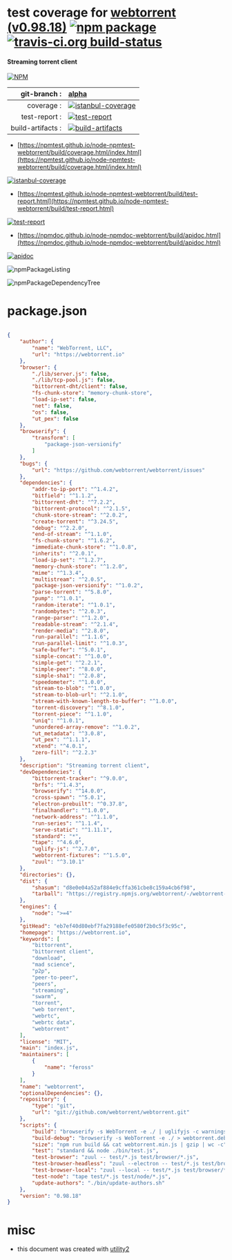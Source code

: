 # test coverage for  [webtorrent (v0.98.18)](https://webtorrent.io)  [![npm package](https://img.shields.io/npm/v/npmtest-webtorrent.svg?style=flat-square)](https://www.npmjs.org/package/npmtest-webtorrent) [![travis-ci.org build-status](https://api.travis-ci.org/npmtest/node-npmtest-webtorrent.svg)](https://travis-ci.org/npmtest/node-npmtest-webtorrent)
#### Streaming torrent client

[![NPM](https://nodei.co/npm/webtorrent.png?downloads=true&downloadRank=true&stars=true)](https://www.npmjs.com/package/webtorrent)

| git-branch : | [alpha](https://github.com/npmtest/node-npmtest-webtorrent/tree/alpha)|
|--:|:--|
| coverage : | [![istanbul-coverage](https://npmtest.github.io/node-npmtest-webtorrent/build/coverage.badge.svg)](https://npmtest.github.io/node-npmtest-webtorrent/build/coverage.html/index.html)|
| test-report : | [![test-report](https://npmtest.github.io/node-npmtest-webtorrent/build/test-report.badge.svg)](https://npmtest.github.io/node-npmtest-webtorrent/build/test-report.html)|
| build-artifacts : | [![build-artifacts](https://npmtest.github.io/node-npmtest-webtorrent/glyphicons_144_folder_open.png)](https://github.com/npmtest/node-npmtest-webtorrent/tree/gh-pages/build)|

- [https://npmtest.github.io/node-npmtest-webtorrent/build/coverage.html/index.html](https://npmtest.github.io/node-npmtest-webtorrent/build/coverage.html/index.html)

[![istanbul-coverage](https://npmtest.github.io/node-npmtest-webtorrent/build/screenCapture.buildCi.browser.%252Ftmp%252Fbuild%252Fcoverage.lib.html.png)](https://npmtest.github.io/node-npmtest-webtorrent/build/coverage.html/index.html)

- [https://npmtest.github.io/node-npmtest-webtorrent/build/test-report.html](https://npmtest.github.io/node-npmtest-webtorrent/build/test-report.html)

[![test-report](https://npmtest.github.io/node-npmtest-webtorrent/build/screenCapture.buildCi.browser.%252Ftmp%252Fbuild%252Ftest-report.html.png)](https://npmtest.github.io/node-npmtest-webtorrent/build/test-report.html)

- [https://npmdoc.github.io/node-npmdoc-webtorrent/build/apidoc.html](https://npmdoc.github.io/node-npmdoc-webtorrent/build/apidoc.html)

[![apidoc](https://npmdoc.github.io/node-npmdoc-webtorrent/build/screenCapture.buildCi.browser.%252Ftmp%252Fbuild%252Fapidoc.html.png)](https://npmdoc.github.io/node-npmdoc-webtorrent/build/apidoc.html)

![npmPackageListing](https://npmtest.github.io/node-npmtest-webtorrent/build/screenCapture.npmPackageListing.svg)

![npmPackageDependencyTree](https://npmtest.github.io/node-npmtest-webtorrent/build/screenCapture.npmPackageDependencyTree.svg)



# package.json

```json

{
    "author": {
        "name": "WebTorrent, LLC",
        "url": "https://webtorrent.io"
    },
    "browser": {
        "./lib/server.js": false,
        "./lib/tcp-pool.js": false,
        "bittorrent-dht/client": false,
        "fs-chunk-store": "memory-chunk-store",
        "load-ip-set": false,
        "net": false,
        "os": false,
        "ut_pex": false
    },
    "browserify": {
        "transform": [
            "package-json-versionify"
        ]
    },
    "bugs": {
        "url": "https://github.com/webtorrent/webtorrent/issues"
    },
    "dependencies": {
        "addr-to-ip-port": "^1.4.2",
        "bitfield": "^1.1.2",
        "bittorrent-dht": "^7.2.2",
        "bittorrent-protocol": "^2.1.5",
        "chunk-store-stream": "^2.0.2",
        "create-torrent": "^3.24.5",
        "debug": "^2.2.0",
        "end-of-stream": "^1.1.0",
        "fs-chunk-store": "^1.6.2",
        "immediate-chunk-store": "^1.0.8",
        "inherits": "^2.0.1",
        "load-ip-set": "^1.2.7",
        "memory-chunk-store": "^1.2.0",
        "mime": "^1.3.4",
        "multistream": "^2.0.5",
        "package-json-versionify": "^1.0.2",
        "parse-torrent": "^5.8.0",
        "pump": "^1.0.1",
        "random-iterate": "^1.0.1",
        "randombytes": "^2.0.3",
        "range-parser": "^1.2.0",
        "readable-stream": "^2.1.4",
        "render-media": "^2.8.0",
        "run-parallel": "^1.1.6",
        "run-parallel-limit": "^1.0.3",
        "safe-buffer": "^5.0.1",
        "simple-concat": "^1.0.0",
        "simple-get": "^2.2.1",
        "simple-peer": "^8.0.0",
        "simple-sha1": "^2.0.8",
        "speedometer": "^1.0.0",
        "stream-to-blob": "^1.0.0",
        "stream-to-blob-url": "^2.1.0",
        "stream-with-known-length-to-buffer": "^1.0.0",
        "torrent-discovery": "^8.1.0",
        "torrent-piece": "^1.1.0",
        "uniq": "^1.0.1",
        "unordered-array-remove": "^1.0.2",
        "ut_metadata": "^3.0.8",
        "ut_pex": "^1.1.1",
        "xtend": "^4.0.1",
        "zero-fill": "^2.2.3"
    },
    "description": "Streaming torrent client",
    "devDependencies": {
        "bittorrent-tracker": "^9.0.0",
        "brfs": "^1.4.3",
        "browserify": "^14.0.0",
        "cross-spawn": "^5.0.1",
        "electron-prebuilt": "^0.37.8",
        "finalhandler": "^1.0.0",
        "network-address": "^1.1.0",
        "run-series": "^1.1.4",
        "serve-static": "^1.11.1",
        "standard": "*",
        "tape": "^4.6.0",
        "uglify-js": "^2.7.0",
        "webtorrent-fixtures": "^1.5.0",
        "zuul": "^3.10.1"
    },
    "directories": {},
    "dist": {
        "shasum": "d8e0e04a52af884e9cffa361cbe8c159a4cb6f98",
        "tarball": "https://registry.npmjs.org/webtorrent/-/webtorrent-0.98.18.tgz"
    },
    "engines": {
        "node": ">=4"
    },
    "gitHead": "eb7ef40d80ebf7fa29188efe0580f2b0c5f3c95c",
    "homepage": "https://webtorrent.io",
    "keywords": [
        "bittorrent",
        "bittorrent client",
        "download",
        "mad science",
        "p2p",
        "peer-to-peer",
        "peers",
        "streaming",
        "swarm",
        "torrent",
        "web torrent",
        "webrtc",
        "webrtc data",
        "webtorrent"
    ],
    "license": "MIT",
    "main": "index.js",
    "maintainers": [
        {
            "name": "feross"
        }
    ],
    "name": "webtorrent",
    "optionalDependencies": {},
    "repository": {
        "type": "git",
        "url": "git://github.com/webtorrent/webtorrent.git"
    },
    "scripts": {
        "build": "browserify -s WebTorrent -e ./ | uglifyjs -c warnings=false -m > webtorrent.min.js",
        "build-debug": "browserify -s WebTorrent -e ./ > webtorrent.debug.js",
        "size": "npm run build && cat webtorrent.min.js | gzip | wc -c",
        "test": "standard && node ./bin/test.js",
        "test-browser": "zuul -- test/*.js test/browser/*.js",
        "test-browser-headless": "zuul --electron -- test/*.js test/browser/*.js",
        "test-browser-local": "zuul --local -- test/*.js test/browser/*.js",
        "test-node": "tape test/*.js test/node/*.js",
        "update-authors": "./bin/update-authors.sh"
    },
    "version": "0.98.18"
}
```



# misc
- this document was created with [utility2](https://github.com/kaizhu256/node-utility2)
